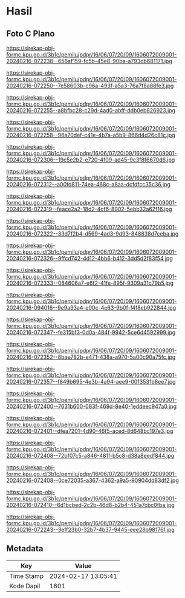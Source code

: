 # Hasil

## Foto C Plano

https://sirekap-obj-formc.kpu.go.id/3b1c/pemilu/pdpr/16/06/07/20/09/1606072009001-20240216-072238--656af159-fc5b-45e8-90ba-a793db681171.jpg

https://sirekap-obj-formc.kpu.go.id/3b1c/pemilu/pdpr/16/06/07/20/09/1606072009001-20240216-072250--7e58603b-c96a-493f-a5a3-76a7f8a88fe3.jpg

https://sirekap-obj-formc.kpu.go.id/3b1c/pemilu/pdpr/16/06/07/20/09/1606072009001-20240216-072255--a8bfbc28-c29d-4ad0-abff-ddb0eb826923.jpg

https://sirekap-obj-formc.kpu.go.id/3b1c/pemilu/pdpr/16/06/07/20/09/1606072009001-20240216-072258--96a70def-c41e-4b7a-a5b9-866d4d26c81c.jpg

https://sirekap-obj-formc.kpu.go.id/3b1c/pemilu/pdpr/16/06/07/20/09/1606072009001-20240216-072306--19c5e2b2-e720-4f09-ad45-9c3f8f6670d6.jpg

https://sirekap-obj-formc.kpu.go.id/3b1c/pemilu/pdpr/16/06/07/20/09/1606072009001-20240216-072312--a00fd811-74ea-468c-a8aa-dcfdfcc35c36.jpg

https://sirekap-obj-formc.kpu.go.id/3b1c/pemilu/pdpr/16/06/07/20/09/1606072009001-20240216-072319--feace2a2-18d2-4cf6-8902-5ebb32a62f16.jpg

https://sirekap-obj-formc.kpu.go.id/3b1c/pemilu/pdpr/16/06/07/20/09/1606072009001-20240216-072322--33d7f2b4-d569-4ad3-9d93-848838d7ceba.jpg

https://sirekap-obj-formc.kpu.go.id/3b1c/pemilu/pdpr/16/06/07/20/09/1606072009001-20240216-072326--9ffcd742-4d12-4bb6-b412-3dd5d2f83f54.jpg

https://sirekap-obj-formc.kpu.go.id/3b1c/pemilu/pdpr/16/06/07/20/09/1606072009001-20240216-072333--084606a7-e6f2-41fe-895f-9309a31c79b5.jpg

https://sirekap-obj-formc.kpu.go.id/3b1c/pemilu/pdpr/16/06/07/20/09/1606072009001-20240216-094016--9e9a93a4-e00c-4e63-9b0f-f4f8eb922844.jpg

https://sirekap-obj-formc.kpu.go.id/3b1c/pemilu/pdpr/16/06/07/20/09/1606072009001-20240216-072347--fe315bf3-0d0a-484f-9942-5ce6d4592999.jpg

https://sirekap-obj-formc.kpu.go.id/3b1c/pemilu/pdpr/16/06/07/20/09/1606072009001-20240216-072352--8bae782b-e471-438a-a970-5a00c90a75fc.jpg

https://sirekap-obj-formc.kpu.go.id/3b1c/pemilu/pdpr/16/06/07/20/09/1606072009001-20240216-072357--f849b695-4e3b-4a94-aee9-0013531b8ee7.jpg

https://sirekap-obj-formc.kpu.go.id/3b1c/pemilu/pdpr/16/06/07/20/09/1606072009001-20240216-072400--7631b600-083f-469d-8e40-1eddeec947a0.jpg

https://sirekap-obj-formc.kpu.go.id/3b1c/pemilu/pdpr/16/06/07/20/09/1606072009001-20240216-072401--dfea7201-4d90-46f5-aced-8d648bc197e3.jpg

https://sirekap-obj-formc.kpu.go.id/3b1c/pemilu/pdpr/16/06/07/20/09/1606072009001-20240216-072408--72bf07c5-a846-481f-b5c8-d38a8eedf844.jpg

https://sirekap-obj-formc.kpu.go.id/3b1c/pemilu/pdpr/16/06/07/20/09/1606072009001-20240216-072408--0ce72035-a367-4362-a9a5-90904dd83df2.jpg

https://sirekap-obj-formc.kpu.go.id/3b1c/pemilu/pdpr/16/06/07/20/09/1606072009001-20240216-072410--6d1bcbed-2c2b-46d8-b2b4-451a7cbc0fba.jpg

https://sirekap-obj-formc.kpu.go.id/3b1c/pemilu/pdpr/16/06/07/20/09/1606072009001-20240216-072243--3eff23b0-32b7-4b37-9445-eee28b98176f.jpg


## Metadata

| Key        | Value               |
| ---------- | ------------------- |
| Time Stamp | 2024-02-17 13:05:41 |
| Kode Dapil | 1601                |



